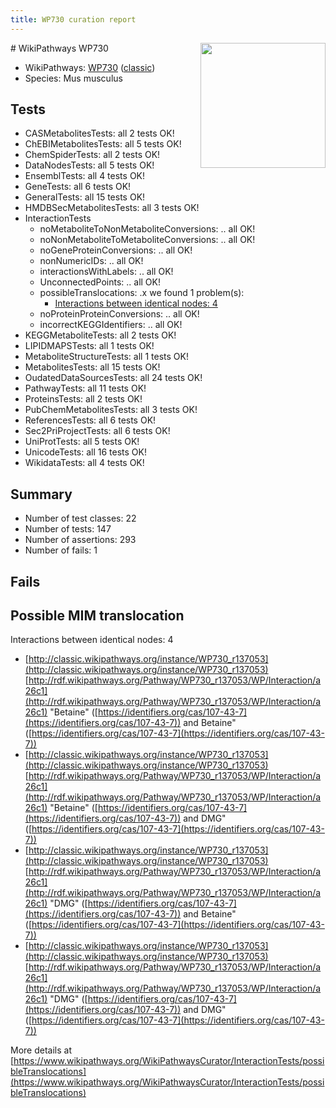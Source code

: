```yaml
---
title: WP730 curation report
---
```


<img style="float: right; width: 200px" src="https://upload.wikimedia.org/wikipedia/commons/thumb/8/83/Wplogo_with_text_500.png/640px-Wplogo_with_text_500.png" />
# WikiPathways WP730

* WikiPathways: [WP730](https://wikipathways.org/pathways/WP730) ([classic](https://classic.wikipathways.org/instance/WP730))
* Species: Mus musculus
## Tests
* CASMetabolitesTests: all 2 tests OK!
* ChEBIMetabolitesTests: all 5 tests OK!
* ChemSpiderTests: all 2 tests OK!
* DataNodesTests: all 5 tests OK!
* EnsemblTests: all 4 tests OK!
* GeneTests: all 6 tests OK!
* GeneralTests: all 15 tests OK!
* HMDBSecMetabolitesTests: all 3 tests OK!
* InteractionTests
    * noMetaboliteToNonMetaboliteConversions: .. all OK!
    * noNonMetaboliteToMetaboliteConversions: .. all OK!
    * noGeneProteinConversions: .. all OK!
    * nonNumericIDs: .. all OK!
    * interactionsWithLabels: .. all OK!
    * UnconnectedPoints: .. all OK!
    * possibleTranslocations: .x we found 1 problem(s):
        * [Interactions between identical nodes: 4](#1c118209)
    * noProteinProteinConversions: .. all OK!
    * incorrectKEGGIdentifiers: .. all OK!
* KEGGMetaboliteTests: all 2 tests OK!
* LIPIDMAPSTests: all 1 tests OK!
* MetaboliteStructureTests: all 1 tests OK!
* MetabolitesTests: all 15 tests OK!
* OudatedDataSourcesTests: all 24 tests OK!
* PathwayTests: all 11 tests OK!
* ProteinsTests: all 2 tests OK!
* PubChemMetabolitesTests: all 3 tests OK!
* ReferencesTests: all 6 tests OK!
* Sec2PriProjectTests: all 6 tests OK!
* UniProtTests: all 5 tests OK!
* UnicodeTests: all 16 tests OK!
* WikidataTests: all 4 tests OK!


## Summary

* Number of test classes: 22
* Number of tests: 147
* Number of assertions: 293
* Number of fails: 1

## Fails

<a name="1c118209" />

## Possible MIM translocation

Interactions between identical nodes: 4

* [http://classic.wikipathways.org/instance/WP730_r137053](http://classic.wikipathways.org/instance/WP730_r137053) [http://rdf.wikipathways.org/Pathway/WP730_r137053/WP/Interaction/a26c1](http://rdf.wikipathways.org/Pathway/WP730_r137053/WP/Interaction/a26c1) "Betaine" ([https://identifiers.org/cas/107-43-7](https://identifiers.org/cas/107-43-7)) and 
Betaine" ([https://identifiers.org/cas/107-43-7](https://identifiers.org/cas/107-43-7))
* [http://classic.wikipathways.org/instance/WP730_r137053](http://classic.wikipathways.org/instance/WP730_r137053) [http://rdf.wikipathways.org/Pathway/WP730_r137053/WP/Interaction/a26c1](http://rdf.wikipathways.org/Pathway/WP730_r137053/WP/Interaction/a26c1) "Betaine" ([https://identifiers.org/cas/107-43-7](https://identifiers.org/cas/107-43-7)) and 
DMG" ([https://identifiers.org/cas/107-43-7](https://identifiers.org/cas/107-43-7))
* [http://classic.wikipathways.org/instance/WP730_r137053](http://classic.wikipathways.org/instance/WP730_r137053) [http://rdf.wikipathways.org/Pathway/WP730_r137053/WP/Interaction/a26c1](http://rdf.wikipathways.org/Pathway/WP730_r137053/WP/Interaction/a26c1) "DMG" ([https://identifiers.org/cas/107-43-7](https://identifiers.org/cas/107-43-7)) and 
Betaine" ([https://identifiers.org/cas/107-43-7](https://identifiers.org/cas/107-43-7))
* [http://classic.wikipathways.org/instance/WP730_r137053](http://classic.wikipathways.org/instance/WP730_r137053) [http://rdf.wikipathways.org/Pathway/WP730_r137053/WP/Interaction/a26c1](http://rdf.wikipathways.org/Pathway/WP730_r137053/WP/Interaction/a26c1) "DMG" ([https://identifiers.org/cas/107-43-7](https://identifiers.org/cas/107-43-7)) and 
DMG" ([https://identifiers.org/cas/107-43-7](https://identifiers.org/cas/107-43-7))


More details at [https://www.wikipathways.org/WikiPathwaysCurator/InteractionTests/possibleTranslocations](https://www.wikipathways.org/WikiPathwaysCurator/InteractionTests/possibleTranslocations)

